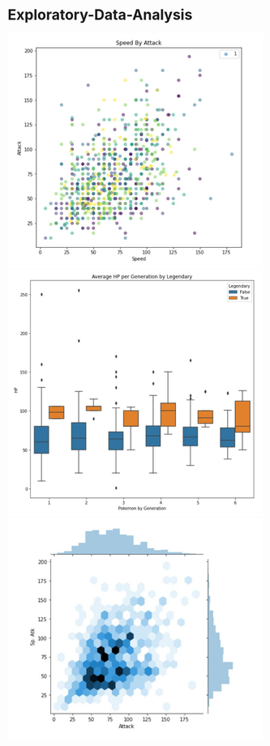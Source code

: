# Exploratory-Data-Analysis
![alt text|20%](images/PokemonEDA1.JPG)  ![alt text](images/PokemonEDA2.JPG) ![alt text](images/PokemonEDA3.JPG) 

